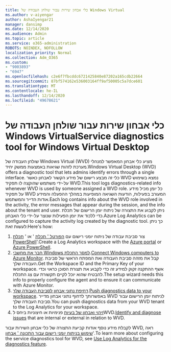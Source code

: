 ```yaml
---
title: כלי אבחון שירות עבור שולחן העבודה של Windows Virtual
ms.author: v-aiyengar
author: AshaIyengar21
manager: dansimp
ms.date: 12/14/2020
ms.audience: Admin
ms.topic: article
ms.service: o365-administration
ROBOTS: NOINDEX, NOFOLLOW
localization_priority: Normal
ms.collection: Adm_O365
ms.custom:
- "9003893"
- "6947"
ms.openlocfilehash: c2e6f7fbcddc6721425840e87202a165cdb22664
ms.sourcegitcommit: 87bf574162e536003164ff9af50005c5a7dce601
ms.translationtype: MT
ms.contentlocale: he-IL
ms.lasthandoff: 12/14/2020
ms.locfileid: "49678621"
---
```

# <a name="service-diagnostics-tool-for-windows-virtual-desktop"></a><span data-ttu-id="b07c6-102">כלי אבחון שירות עבור שולחן העבודה של Windows Virtual</span><span class="sxs-lookup"><span data-stu-id="b07c6-102">Service diagnostics tool for Windows Virtual Desktop</span></span>

<span data-ttu-id="b07c6-103">שולחן העבודה של Windows Virtual (WVD) מציע כלי אבחון המאפשר למנהלי מערכת לזהות שגיאות באמצעות ממשק יחיד.</span><span class="sxs-lookup"><span data-stu-id="b07c6-103">Windows Virtual Desktop (WVD) offers a diagnostic tool that lets admins identify errors through a single interface.</span></span> <span data-ttu-id="b07c6-104">כלי זה מבצע רישום של מידע הקשור לאבחון כאשר WVD נמצא בשימוש על-ידי משתמש שהוקצה לו תפקיד WVD.</span><span class="sxs-lookup"><span data-stu-id="b07c6-104">This tool logs diagnostics-related info whenever WVD is used by someone assigned a WVD role.</span></span> <span data-ttu-id="b07c6-105">כל יומן מכיל מידע על תפקיד WVD המעורב בפעילות, הודעות השגיאה המופיעות במהלך ההפעלה והמידע אודות הדייר והמשתמש.</span><span class="sxs-lookup"><span data-stu-id="b07c6-105">Each log contains info about the WVD role involved in the activity, the error messages that appear during the session, and the info about the tenant and user.</span></span> <span data-ttu-id="b07c6-106">ניתן לקבוע את התצורה של ניתוח יומן הרישום של תכלת כדי ללכוד את יומן הפעילות שנוצר על-ידי כלי האבחון.</span><span class="sxs-lookup"><span data-stu-id="b07c6-106">Azure Log Analytics can be configured to capture the activity log created by the diagnostic tool.</span></span> <span data-ttu-id="b07c6-107">כך ניתן לעשות זאת:</span><span class="sxs-lookup"><span data-stu-id="b07c6-107">Here's how:</span></span>

1. <span data-ttu-id="b07c6-108">צור סביבת עבודה של ניתוח יומני רישום עם [הפורטל ' תכלת](https://go.microsoft.com/fwlink/?linkid=2129500) ' או ' [תכלת PowerShell](https://go.microsoft.com/fwlink/?linkid=2129501)'.</span><span class="sxs-lookup"><span data-stu-id="b07c6-108">Create a Log Analytics workspace with the [Azure portal](https://go.microsoft.com/fwlink/?linkid=2129500) or [Azure PowerShell](https://go.microsoft.com/fwlink/?linkid=2129501).</span></span>
1. <span data-ttu-id="b07c6-109">[חבר את מחשבי Windows למסך התכלת](https://go.microsoft.com/fwlink/?linkid=2129913).</span><span class="sxs-lookup"><span data-stu-id="b07c6-109">[Connect Windows computers to Azure Monitor](https://go.microsoft.com/fwlink/?linkid=2129913).</span></span> <span data-ttu-id="b07c6-110">קבל את מזהה סביבת העבודה ואת המפתח הראשי של סביבת העבודה שלך.</span><span class="sxs-lookup"><span data-stu-id="b07c6-110">Get the Workspace ID and the Primary Key of your workspace.</span></span> <span data-ttu-id="b07c6-111">אשף ההתקנה זקוק למידע זה כדי לקבוע את תצורת הסוכן כראוי וכדי להבטיח שהוא יוכל לקיים תקשורת עם צג התכלת.</span><span class="sxs-lookup"><span data-stu-id="b07c6-111">The setup wizard needs this info to properly configure the agent and to ensure it can communicate with Azure Monitor.</span></span>
1. <span data-ttu-id="b07c6-112">[דחיפת נתוני אבחון לסביבת העבודה שלך](https://go.microsoft.com/fwlink/?linkid=2128284).</span><span class="sxs-lookup"><span data-stu-id="b07c6-112">[Push diagnostics data to your workspace](https://go.microsoft.com/fwlink/?linkid=2128284).</span></span> <span data-ttu-id="b07c6-113">באפשרותך לדחוף נתוני אבחון מדייר WVD לניתוח יומן הרישום עבור סביבת העבודה שלך.</span><span class="sxs-lookup"><span data-stu-id="b07c6-113">You can push diagnostics data from your WVD tenant to the Log Analytics for your workspace.</span></span>
1. <span data-ttu-id="b07c6-114">[זיהוי ואבחון של בעיות](https://go.microsoft.com/fwlink/?linkid=2128338) פנימיות או חיצוניות ביחס לWVD.</span><span class="sxs-lookup"><span data-stu-id="b07c6-114">[Identify and diagnose issues](https://go.microsoft.com/fwlink/?linkid=2128338) that are internal or external in relation to WVD.</span></span>

<span data-ttu-id="b07c6-115">לקבלת מידע נוסף אודות קביעת התצורה של כלי אבחון השירות עבור WVD, ראה [שימוש בניתוח יומני רישום עבור התכונה ' אבחון](https://go.microsoft.com/fwlink/?linkid=2128084)'.</span><span class="sxs-lookup"><span data-stu-id="b07c6-115">To learn more about configuring the service diagnostics tool for WVD, see [Use Log Analytics for the diagnostics feature](https://go.microsoft.com/fwlink/?linkid=2128084).</span></span>

